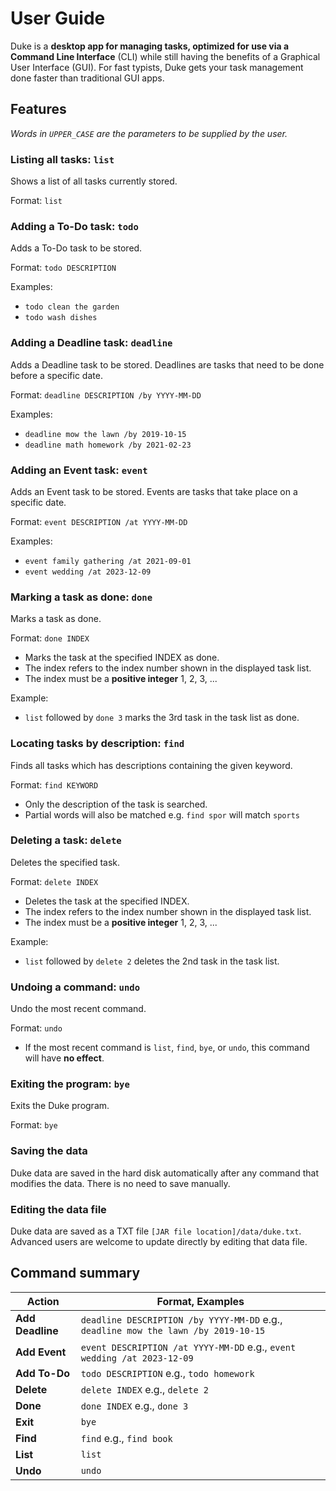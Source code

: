 # User Guide
Duke is a **desktop app for managing tasks, optimized for use via a Command Line 
Interface** (CLI) while still having the benefits of a Graphical User Interface (GUI). For fast typists, Duke
gets your task management done faster than traditional GUI apps.

## Features
*Words in `UPPER_CASE` are the parameters to be supplied by the user.*

### Listing all tasks: `list`

Shows a list of all tasks currently stored.

Format: `list`

### Adding a To-Do task: `todo`

Adds a To-Do task to be stored.

Format: `todo DESCRIPTION`

Examples:
* `todo clean the garden`
* `todo wash dishes`

### Adding a Deadline task: `deadline`

Adds a Deadline task to be stored. Deadlines are tasks that need to be done before a 
specific date.

Format: `deadline DESCRIPTION /by YYYY-MM-DD`

Examples:
* `deadline mow the lawn /by 2019-10-15`
* `deadline math homework /by 2021-02-23`

### Adding an Event task: `event`

Adds an Event task to be stored. Events are tasks that take place on a specific date.

Format: `event DESCRIPTION /at YYYY-MM-DD`

Examples:
* `event family gathering /at 2021-09-01`
* `event wedding /at 2023-12-09`

### Marking a task as done: `done`

Marks a task as done.

Format: `done INDEX`
* Marks the task at the specified INDEX as done. 
* The index refers to the index number shown
in the displayed task list. 
* The index must be a **positive integer** 1, 2, 3, ...

Example:
* `list` followed by `done 3` marks the 3rd task in the task list as done.
  
### Locating tasks by description: `find`

Finds all tasks which has descriptions containing the given keyword.

Format: `find KEYWORD`
* Only the description of the task is searched.
* Partial words will also be matched e.g. `find spor` will match `sports`

### Deleting a task: `delete`

Deletes the specified task.

Format: `delete INDEX`
* Deletes the task at the specified INDEX.
* The index refers to the index number shown
  in the displayed task list.
* The index must be a **positive integer** 1, 2, 3, ...

Example:
* `list` followed by `delete 2` deletes the 2nd task in the task list.

### Undoing a command: `undo`

Undo the most recent command.

Format: `undo`
* If the most recent command is `list`, `find`, `bye`, or `undo`, this command will have
**no effect**.
  
### Exiting the program: `bye`

Exits the Duke program.

Format: `bye`

### Saving the data

Duke data are saved in the hard disk automatically after any command that modifies the 
data. There is no need to save manually.

### Editing the data file

Duke data are saved as a TXT file `[JAR file location]/data/duke.txt`. Advanced users are
welcome to update directly by editing that data file.


## Command summary

**Action** | **Format, Examples**
---------- | --------------------
**Add Deadline** | `deadline DESCRIPTION /by YYYY-MM-DD`  e.g., `deadline mow the lawn /by 2019-10-15`
**Add Event** | `event DESCRIPTION /at YYYY-MM-DD` e.g., `event wedding /at 2023-12-09`
**Add To-Do** | `todo DESCRIPTION` e.g., `todo homework`
**Delete** | `delete INDEX` e.g., `delete 2`
**Done** | `done INDEX` e.g., `done 3`
**Exit** | `bye`
**Find** | `find` e.g., `find book`
**List** | `list`
**Undo** | `undo`

